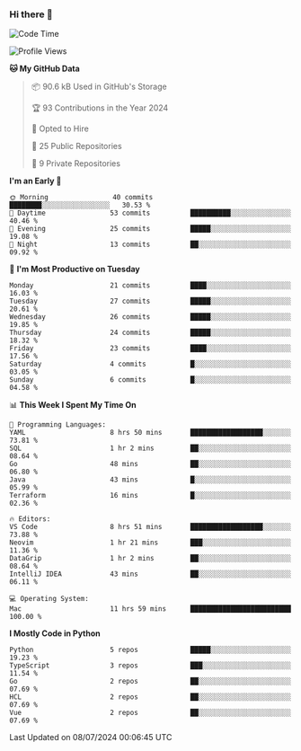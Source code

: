 ### Hi there 👋
<!--![visitors](https://visitor-badge.glitch.me/badge?page_id=d0zingcat)-->
<!--
**d0zingcat/d0zingcat** is a ✨ _special_ ✨ repository because its `README.md` (this file) appears on your GitHub profile.

Here are some ideas to get you started:

- 🔭 I’m currently working on ...
- 🌱 I’m currently learning ...
- 👯 I’m looking to collaborate on ...
- 🤔 I’m looking for help with ...
- 💬 Ask me about ...
- 📫 How to reach me: ...
- 😄 Pronouns: ...
- ⚡ Fun fact: ...
-->
<!--START_SECTION:waka-->
![Code Time](http://img.shields.io/badge/Code%20Time-3%2C655%20hrs%2014%20mins-blue)

![Profile Views](http://img.shields.io/badge/Profile%20Views-0-blue)

**🐱 My GitHub Data** 

> 📦 90.6 kB Used in GitHub's Storage 
 > 
> 🏆 93 Contributions in the Year 2024
 > 
> 💼 Opted to Hire
 > 
> 📜 25 Public Repositories 
 > 
> 🔑 9 Private Repositories 
 > 
**I'm an Early 🐤** 

```text
🌞 Morning                40 commits          ████████░░░░░░░░░░░░░░░░░   30.53 % 
🌆 Daytime                53 commits          ██████████░░░░░░░░░░░░░░░   40.46 % 
🌃 Evening                25 commits          █████░░░░░░░░░░░░░░░░░░░░   19.08 % 
🌙 Night                  13 commits          ██░░░░░░░░░░░░░░░░░░░░░░░   09.92 % 
```
📅 **I'm Most Productive on Tuesday** 

```text
Monday                   21 commits          ████░░░░░░░░░░░░░░░░░░░░░   16.03 % 
Tuesday                  27 commits          █████░░░░░░░░░░░░░░░░░░░░   20.61 % 
Wednesday                26 commits          █████░░░░░░░░░░░░░░░░░░░░   19.85 % 
Thursday                 24 commits          █████░░░░░░░░░░░░░░░░░░░░   18.32 % 
Friday                   23 commits          ████░░░░░░░░░░░░░░░░░░░░░   17.56 % 
Saturday                 4 commits           █░░░░░░░░░░░░░░░░░░░░░░░░   03.05 % 
Sunday                   6 commits           █░░░░░░░░░░░░░░░░░░░░░░░░   04.58 % 
```


📊 **This Week I Spent My Time On** 

```text
💬 Programming Languages: 
YAML                     8 hrs 50 mins       ██████████████████░░░░░░░   73.81 % 
SQL                      1 hr 2 mins         ██░░░░░░░░░░░░░░░░░░░░░░░   08.64 % 
Go                       48 mins             ██░░░░░░░░░░░░░░░░░░░░░░░   06.80 % 
Java                     43 mins             █░░░░░░░░░░░░░░░░░░░░░░░░   05.99 % 
Terraform                16 mins             █░░░░░░░░░░░░░░░░░░░░░░░░   02.36 % 

🔥 Editors: 
VS Code                  8 hrs 51 mins       ██████████████████░░░░░░░   73.88 % 
Neovim                   1 hr 21 mins        ███░░░░░░░░░░░░░░░░░░░░░░   11.36 % 
DataGrip                 1 hr 2 mins         ██░░░░░░░░░░░░░░░░░░░░░░░   08.64 % 
IntelliJ IDEA            43 mins             ██░░░░░░░░░░░░░░░░░░░░░░░   06.11 % 

💻 Operating System: 
Mac                      11 hrs 59 mins      █████████████████████████   100.00 % 
```

**I Mostly Code in Python** 

```text
Python                   5 repos             █████░░░░░░░░░░░░░░░░░░░░   19.23 % 
TypeScript               3 repos             ███░░░░░░░░░░░░░░░░░░░░░░   11.54 % 
Go                       2 repos             ██░░░░░░░░░░░░░░░░░░░░░░░   07.69 % 
HCL                      2 repos             ██░░░░░░░░░░░░░░░░░░░░░░░   07.69 % 
Vue                      2 repos             ██░░░░░░░░░░░░░░░░░░░░░░░   07.69 % 
```




 Last Updated on 08/07/2024 00:06:45 UTC
<!--END_SECTION:waka-->

